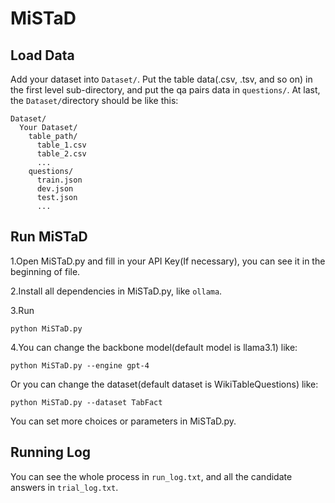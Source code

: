 # MiSTaD

## Load Data
Add your dataset into ```Dataset/```. Put the table data(.csv, .tsv, and so on) in the first level sub-directory, and put the qa pairs data in ```questions/```.
At last, the ```Dataset/```directory should be like this:
```
Dataset/
  Your Dataset/
    table_path/
      table_1.csv
      table_2.csv
      ...
    questions/
      train.json
      dev.json
      test.json
      ...
```

## Run MiSTaD
1.Open MiSTaD.py and fill in your API Key(If necessary), you can see it in the beginning of file.

2.Install all dependencies in MiSTaD.py, like ```ollama```.

3.Run
``` 
python MiSTaD.py 
```

4.You can change the backbone model(default model is llama3.1) like:
``` 
python MiSTaD.py --engine gpt-4
```
Or you can change the dataset(default dataset is WikiTableQuestions) like:
``` 
python MiSTaD.py --dataset TabFact
```
You can set more choices or parameters in MiSTaD.py.

## Running Log
You can see the whole process in ```run_log.txt```, and all the candidate answers in ```trial_log.txt```.
